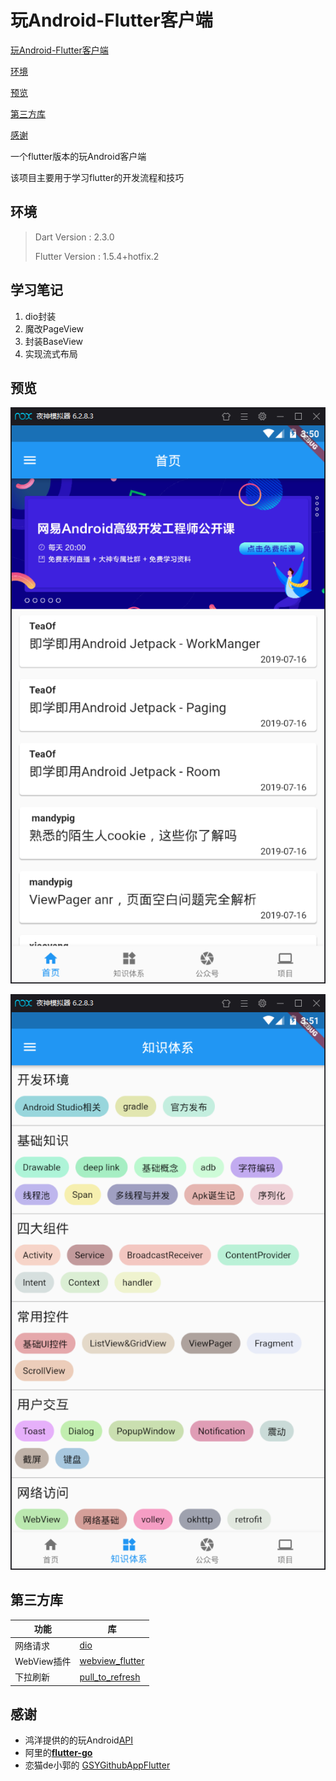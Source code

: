 # 玩Android-Flutter客户端

[玩Android-Flutter客户端](#玩Android-Flutter客户端)

[环境](#环境)

[预览](#预览)

[第三方库](#第三方库)

[感谢](#感谢)

一个flutter版本的玩Android客户端

该项目主要用于学习flutter的开发流程和技巧

## 环境

>Dart Version : 2.3.0
>
>Flutter Version : 1.5.4+hotfix.2

## 学习笔记

1. dio封装
2. 魔改PageView
3. 封装BaseView
4. 实现流式布局

## 预览

![](https://raw.githubusercontent.com/liangfeng093/WanAndroidFlutter/master/src/home_page.png)



![](https://raw.githubusercontent.com/liangfeng093/WanAndroidFlutter/master/src/knowledge_page.png)

## 第三方库

| 功能        | 库                                                           |
| ----------- | ------------------------------------------------------------ |
| 网络请求    | [dio](https://pub.flutter-io.cn/packages/dio)                |
| WebView插件 | [webview_flutter](https://pub.flutter-io.cn/packages/webview_flutter) |
| 下拉刷新    | [pull_to_refresh](https://pub.flutter-io.cn/packages/pull_to_refresh) |



## 感谢

- 鸿洋提供的的玩Android[API](https://www.wanandroid.com/blog/show/2)
- 阿里的[**flutter-go**](https://github.com/alibaba/flutter-go)
- 恋猫de小郭的 [GSYGithubAppFlutter](https://github.com/CarGuo/GSYGithubAppFlutter)













